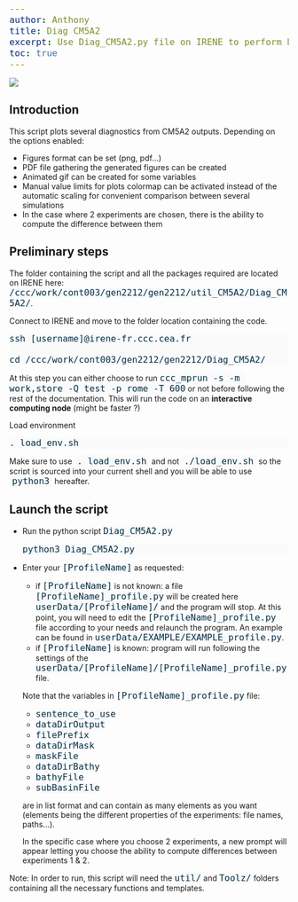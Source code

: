 ```yaml
---
author: Anthony
title: Diag CM5A2
excerpt: Use Diag_CM5A2.py file on IRENE to perform basic diags over CM5A2's outputs and create a pdf file that will contain the results
toc: true
---
```


<style>
    .initial-content div {border-radius: 10px; margin-bottom: 15px;}
    pre {background-color:#fafafa; border-radius: 7px;}
    code {background-color:#fafafa; color:#002d46; font-size:medium; border-radius: 4px;}
    .alert-warning code {background-color:#fafafa; color:#002d46; font-size:medium; padding: 2px 5px; border-radius: 4px;}
    div pre {margin:0px;}
</style>

[![](https://img.shields.io/static/v1?label=Code&message=here&color=lightgrey&style=flat-square&logo=github)](https://github.com/Paleoclim-CNRS/Diag_CM5A2/tree/IRENE_GEN2212)

## Introduction 
This script plots several diagnostics from CM5A2 outputs.
Depending on the options enabled:

- Figures format can be set (png, pdf...)
- PDF file gathering the generated figures can be created
- Animated gif can be created for some variables
- Manual value limits for plots colormap can be activated instead of the 
  automatic scaling for convenient comparison between several simulations
- In the case where 2 experiments are chosen, there is the ability to 
  compute the difference between them

## Preliminary steps

The folder containing the script and all the packages required are located on IRENE here: `/ccc/work/cont003/gen2212/gen2212/util_CM5A2/Diag_CM5A2/`.

Connect to IRENE and move to the folder location containing the code.
```
ssh [username]@irene-fr.ccc.cea.fr

cd /ccc/work/cont003/gen2212/gen2212/Diag_CM5A2/
```

At this step you can either choose to run `ccc_mprun -s -m work,store -Q test -p rome -T 600` or not before following the rest of the documentation. This will run the code on an **interactive computing node** (might be faster ?)

Load environment
```
. load_env.sh
```
<div class="alert alert-warning">Make sure to use <code>. load_env.sh</code> and not <code>./load_env.sh</code> so the script is sourced into your current shell and you will be able to use <code>python3</code> hereafter.</div>

## Launch the script

- Run the python script `Diag_CM5A2.py`
  ```
  python3 Diag_CM5A2.py
  ```

- Enter your `[ProfileName]` as requested:
    - if `[ProfileName]` is not known: a file `[ProfileName]_profile.py` will be created here `userData/[ProfileName]/` and the program will stop. 
    At this point, you will need to edit the `[ProfileName]_profile.py` file  according to your needs and relaunch the program.
    An example can be found in `userData/EXAMPLE/EXAMPLE_profile.py`.
    - if `[ProfileName]` is known: program will run following the settings of the `userData/[ProfileName]/[ProfileName]_profile.py` file.

    Note that the variables in `[ProfileName]_profile.py` file:
    - `sentence_to_use`
    - `dataDirOutput`
    - `filePrefix`
    - `dataDirMask`
    - `maskFile`
    - `dataDirBathy`
    - `bathyFile`
    - `subBasinFile`
    
    are in list format and can contain as many elements as you want (elements being the different properties of the experiments: file names, paths...).
    
    In the specific case where you choose 2 experiments, a new prompt will appear letting you choose the ability to compute differences between experiments 1 & 2.

Note: In order to run, this script will need the `util/` and `Toolz/` folders containing all the necessary functions and templates.
